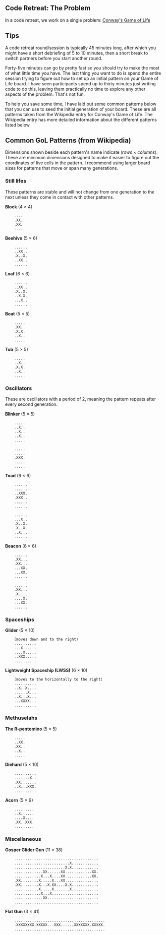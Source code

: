 ## Code Retreat: The Problem

In a code retreat, we work on a single problem: [Conway's Game of Life](https://en.wikipedia.org/wiki/Conway%27s_Game_of_Life)

## Tips

A code retreat round/session is typically 45 minutes long, after which you might have a short debriefing of 5 to 10 minutes, then a short break to switch partners before you start another round.

Forty-five minutes can go by pretty fast so you should try to make the most of what little time you have. The last thing you want to do is spend the entire session trying to figure out how to set up an initial pattern on your Game of Life board. I have seen participants spend up to thirty minutes just writing code to do this, leaving them practically no time to explore any other aspects of the problem. That's not fun.

To help you save some time, I have laid out some common patterns below that you can use to seed the initial generation of your board. These are all patterns taken from the Wikipedia entry for Conway's Game of Life. The Wikipedia entry has more detailed information about the different patterns listed below.

## Common GoL Patterns (from Wikipedia)

Dimensions shown beside each pattern's name indicate (*rows* &times; *columns*). These are minimum dimensions designed to make it easier to figure out the coordinates of live cells in the pattern. I recommend using larger board sizes for patterns that move or span many generations.

### Still lifes

These patterns are stable and will not change from one generation to the next unless they come in contact with other patterns.

**Block** (4 &times; 4)
```
    ....
    .XX.
    .XX.
    ....
```
**Beehive** (5 &times; 6)
```
    ......
    ..XX..
    .X..X.
    ..XX..
    ......
```
**Loaf** (6 &times; 6)
```
    ......
    ..XX..
    .X..X.
    ..X.X.
    ...X..
    ......
```
**Boat** (5 &times; 5)
```
    .....
    .XX..
    .X.X.
    ..X..
    .....
```
**Tub** (5 &times; 5)
```
    .....
    ..X..
    .X.X.
    ..X..
    .....
```
### Oscillators

These are oscillators with a period of 2, meaning the pattern repeats after every second generation.

**Blinker** (5 &times; 5)
```
    .....
    ..X..
    ..X..
    ..X..
    .....

    .....
    .....
    .XXX.
    .....
    .....

```
**Toad** (6 &times; 6)
```
    ......
    ......
    ..XXX.
    .XXX..
    ......
    ......

    ......
    ...X..
    .X..X.
    .X..X.
    ..X...
    ......

```    
**Beacon** (6 &times; 6)
```
    ......
    .XX...
    .XX...
    ...XX.
    ...XX.
    ......

    ......
    .XX...
    .X....
    ....X.
    ...XX.
    ......

```
### Spaceships

**Glider** (5 &times; 10)
```
    (moves down and to the right)
    ..........
    ...X......
    ....X.....
    ..XXX.....
    ..........
```
**Lightweight Spaceship (LWSS)** (6 &times; 10)
```
    (moves to the horizontally to the right)
    ..........
    ..X..X....
    ......X...
    ..X...X...
    ...XXXX...
    ..........
```

### Methuselahs

**The R-pentomino** (5 &times; 5)
```
    .....
    ..XX.
    .XX..
    ..X..
    .....
```
**Diehard** (5 &times; 10)
```
    ..........
    .......X..
    .XX.......
    ..X...XXX.
    ..........
```
**Acorn** (5 &times; 9)
```
    .........
    ..X......
    ....X....
    .XX..XXX.
    .........
```    

### Miscellaneous

**Gosper Glider Gun** (11 &times; 38)
```
    ......................................
    .........................X............
    .......................X.X............
    .............XX......XX............XX.
    ............X...X....XX............XX.
    .XX........X.....X...XX...............
    .XX........X...X.XX....X.X............
    ...........X.....X.......X............
    ............X...X.....................
    .............XX.......................
    ......................................
```
**Flat Gun** (3 &times; 41)
```
    .........................................
    .XXXXXXXX.XXXXX...XXX......XXXXXXX.XXXXX.
    .........................................
```
